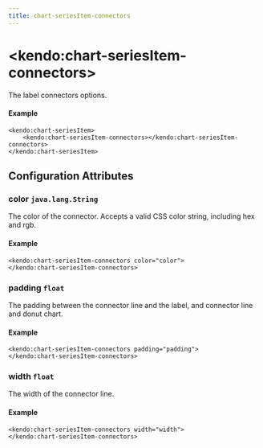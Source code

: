```yaml
---
title: chart-seriesItem-connectors
---
```


# \<kendo:chart-seriesItem-connectors\>

The label connectors options.

#### Example
    <kendo:chart-seriesItem>
        <kendo:chart-seriesItem-connectors></kendo:chart-seriesItem-connectors>
    </kendo:chart-seriesItem>

## Configuration Attributes

### color `java.lang.String`

The color of the connector. Accepts a valid CSS color string, including hex and rgb.

#### Example
    <kendo:chart-seriesItem-connectors color="color">
    </kendo:chart-seriesItem-connectors>

### padding `float`

The padding between the connector line and the label, and connector line and donut chart.

#### Example
    <kendo:chart-seriesItem-connectors padding="padding">
    </kendo:chart-seriesItem-connectors>

### width `float`

The width of the connector line.

#### Example
    <kendo:chart-seriesItem-connectors width="width">
    </kendo:chart-seriesItem-connectors>

